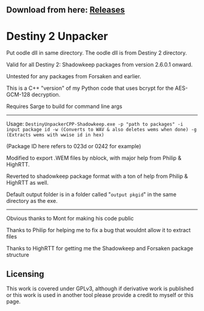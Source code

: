 ## Download from here: [Releases](https://github.com/nblockbuster/DestinyUnpackerCPP/releases)

# Destiny 2 Unpacker
Put oodle dll in same directory. The oodle dll is from Destiny 2 directory.

Valid for all Destiny 2: Shadowkeep packages from version 2.6.0.1 onward.

Untested for any packages from Forsaken and earlier.

This is a C++ "version" of my Python code that uses bcrypt for the AES-GCM-128 decryption.

Requires Sarge to build for command line args

-----

Usage: `DestinyUnpackerCPP-Shadowkeep.exe -p "path to packages" -i input package id -w (Converts to WAV & also deletes wems when done) -g (Extracts wems with wwise id in hex)`

(Package ID here refers to 023d or 0242 for example)

Modified to export .WEM files by nblock, with major help from Philip & HighRTT.

Reverted to shadowkeep package format with a ton of help from Philip & HighRTT as well.

Default output folder is in a folder called "`output pkgid`" in the same directory as the exe. 

-----

Obvious thanks to Mont for making his code public

Thanks to Philip for helping me to fix a bug that wouldnt allow it to extract files

Thanks to HighRTT for getting me the Shadowkeep and Forsaken package structure

## Licensing

This work is covered under GPLv3, although if derivative work is published or this work is used in another tool please provide a credit to myself or this page.
